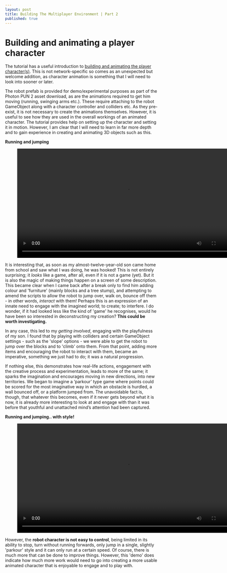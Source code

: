 ```yaml
---
layout: post
title: Building The Multiplayer Environment | Part 2
published: true
---
```


# Building and animating a player character

The tutorial has a useful introduction to [building and animating the player character(s)](https://doc.photonengine.com/en-us/pun/v2/demos-and-tutorials/pun-basics-tutorial/player-prefab). This is not network-specific so comes as an unexpected but welcome addition, as character animation is something that I will need to look into sooner or later.

The robot prefab is provided for demo/experimental purposes as part of the Photon PUN 2 asset download, as are the animations required to get him moving (running, swinging arms etc.). These require attaching to the robot GameObject along with a character controller and colliders etc. As they pre-exist, it is not necessary to create the animations themselves.  However, it is useful to see how they are used in the overall workings of an animated character. The tutorial provides help on setting up the character and setting it in motion. However, I am clear that I will need to learn in far more depth and to gain experience in creating and animating 3D objects such as this. 

**Running and jumping**
<figure class="video_container">
  <video style="width:720px;" autoplay loop>
    <source src="\media\robot-animation-3.mp4" type="video/mp4">
    Woops! Your browser does not support the HTML5 video tag.
  </video>
</figure>

It is interesting that, as soon as my almost-twelve-year-old son came home from school and saw what I was doing, he was hooked! This is not entirely surprising; it _looks_ like a game, after all, even if it is not a game (yet). But it is also the magic of making things happen on a screen of some description. This became clear when I came back after a break only to find him adding colour and 'furniture' (mainly blocks and a tree stump), and attempting to amend the scripts to allow the robot to jump over, walk on, bounce off them - in other words, _interact_ with them! Perhaps this is an expression of an innate need to engage with the imagined world; to create; to interfere. I do wonder, if it had looked less like the kind of 'game' he recognises, would he have been so interested in deconstructing my creation? **This could be worth investigating.**

In any case, this led to my _getting involved_, engaging with the playfulness of my son. I found that by playing with colliders and certain GameObject settings - such as the 'slope' options - we were able to get the robot to jump over the blocks and to 'climb' onto them. From that point, adding more items and encouraging the robot to interact with them, became an imperative, something we just had to do; it was a natural progression. 

If nothing else, this demonstrates how real-life actions, engagement with the creative process and experimentation, leads to more of the same; it sparks the imagination and encourages moving in new directions, into new territories. We began to imagine a ‘parkour’ type game where points could be scored for the most imaginative way in which an obstacle is hurdled, a wall bounced off, or a platform jumped from. The unavoidable fact is, though, that whatever this becomes, even if it never gets beyond what it is now, it is already more interesting to look at and engage with than it was before that youthful and unattached mind’s attention had been captured.

**Running and jumping.. with style!**
<figure class="video_container">
  <video style="width:720px;" autoplay loop>
    <source src="\media\robot-animation-5.mp4" type="video/mp4">
    Woops! Your browser does not support the HTML5 video tag.
  </video>
</figure>

However, the **robot character is not easy to control**, being limited in its ability to stop, turn without running forwards, only jump in a single, slightly 'parkour' style and it can only run at a certain speed. Of course, there is much more that can be done to improve things. However, this 'demo' does indicate how much more work would need to go into creating a more usable animated character that is enjoyable to engage and to play with. 